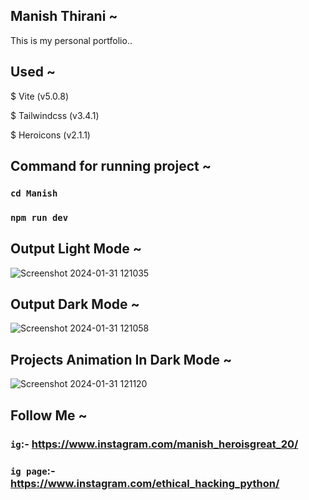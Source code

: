## Manish Thirani ~
This is my personal portfolio..

## Used ~
$ Vite (v5.0.8)

$ Tailwindcss (v3.4.1)

$ Heroicons (v2.1.1)

## Command for running project ~
### `cd Manish`

### `npm run dev`

## Output Light Mode ~
![Screenshot 2024-01-31 121035](https://github.com/manish20002/webpages/assets/73772706/673a1dee-deb8-46fc-8f89-41288b0d493a)

## Output Dark Mode ~
![Screenshot 2024-01-31 121058](https://github.com/manish20002/webpages/assets/73772706/1f10e40e-9a86-4dac-92bb-573a79b06a56)

## Projects Animation In Dark Mode ~
![Screenshot 2024-01-31 121120](https://github.com/manish20002/webpages/assets/73772706/cd46b837-5c49-48b6-9dd3-431d2f864103)
## Follow Me ~
### `ig`:- https://www.instagram.com/manish_heroisgreat_20/
### `ig page`:- https://www.instagram.com/ethical_hacking_python/ 
